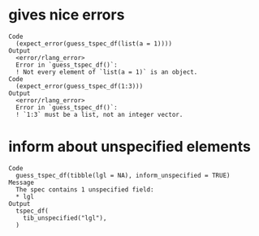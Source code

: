 # gives nice errors

    Code
      (expect_error(guess_tspec_df(list(a = 1))))
    Output
      <error/rlang_error>
      Error in `guess_tspec_df()`:
      ! Not every element of `list(a = 1)` is an object.
    Code
      (expect_error(guess_tspec_df(1:3)))
    Output
      <error/rlang_error>
      Error in `guess_tspec_df()`:
      ! `1:3` must be a list, not an integer vector.

# inform about unspecified elements

    Code
      guess_tspec_df(tibble(lgl = NA), inform_unspecified = TRUE)
    Message
      The spec contains 1 unspecified field:
      * lgl
    Output
      tspec_df(
        tib_unspecified("lgl"),
      )

